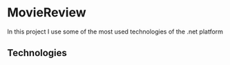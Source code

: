 # MovieReview
In this project I use some of the most used technologies of the .net platform

## Technologies

